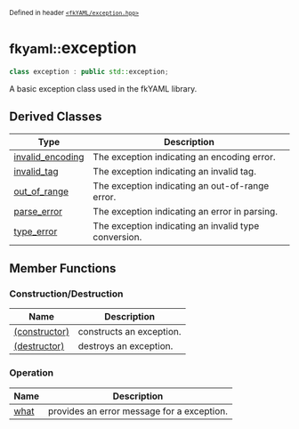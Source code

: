 <small>Defined in header [`<fkYAML/exception.hpp>`](https://github.com/fktn-k/fkYAML/blob/develop/include/fkYAML/exception.hpp)</small>

# <small>fkyaml::</small>exception

```cpp
class exception : public std::exception;
```

A basic exception class used in the fkYAML library.

## Derived Classes

| Type                                    | Description                                          |
| --------------------------------------- | ---------------------------------------------------- |
| [invalid_encoding](invalid_encoding.md) | The exception indicating an encoding error.          |
| [invalid_tag](invalid_tag.md)           | The exception indicating an invalid tag.             |
| [out_of_range](out_of_range.md)         | The exception indicating an out-of-range error.      |
| [parse_error](parse_error.md)           | The exception indicating an error in parsing.        |
| [type_error](type_error.md)             | The exception indicating an invalid type conversion. |

## Member Functions

### Construction/Destruction

| Name                            | Description              |
| ------------------------------- | ------------------------ |
| [(constructor)](constructor.md) | constructs an exception. |
| [(destructor)](destructor.md)   | destroys an exception.   |

### Operation

| Name            | Description                                |
| --------------- | ------------------------------------------ |
| [what](what.md) | provides an error message for a exception. |
